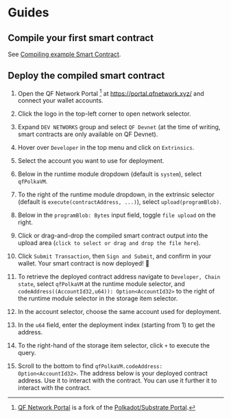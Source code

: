# Guides

## Compile your first smart contract

See [Compiling example Smart Contract](README.md#compiling-example-smart-contract).

## Deploy the compiled smart contract

1. Open the QF Network Portal [^1] at <https://portal.qfnetwork.xyz/> and connect your wallet accounts.

1. Click the logo in the top-left corner to open network selector.

1. Expand `DEV NETWORKS` group and select `QF Devnet` (at the time of writing, smart contracts are only available on QF Devnet).

1. Hover over `Developer` in the top menu and click on `Extrinsics`.

1. Select the account you want to use for deployment.

1. Below in the runtime module dropdown (default is `system`), select `qfPolkaVM`.

1. To the right of the runtime module dropdown, in the extrinsic selector (default is `execute(contractAddress, ...)`), select `upload(programBlob)`.

1. Below in the `programBlob: Bytes` input field, toggle `file upload` on the right.

1. Click or drag-and-drop the compiled smart contract output into the upload area (`click to select or drag and drop the file here`).

1. Click `Submit Transaction`, then `Sign and Submit`, and confirm in your wallet. Your smart contract is now deployed! 🎉

1. To retrieve the deployed contract address navigate to `Developer, Chain state`, select `qfPolkaVM` at the runtime module selector, and `codeAddress((AccountId32,u64)): Option<AccountId32>` to the right of the runtime module selector in the storage item selector.

1. In the account selector, choose the same account used for deployment.

1. In the `u64` field, enter the deployment index (starting from 1) to get the address.

1. To the right-hand of the storage item selector, click `+` to execute the query.

1. Scroll to the bottom to find `qfPolkaVM.codeAddress: Option<AccountId32>`. The address below is your deployed contract address. Use it to interact with the contract. You can use it further it to interact with the contract.

[^1]: [QF Network Portal](https://portal.qfnetwork.xyz/) is a fork of the [Polkadot/Substrate Portal](https://polkadot.js.org/apps/).
